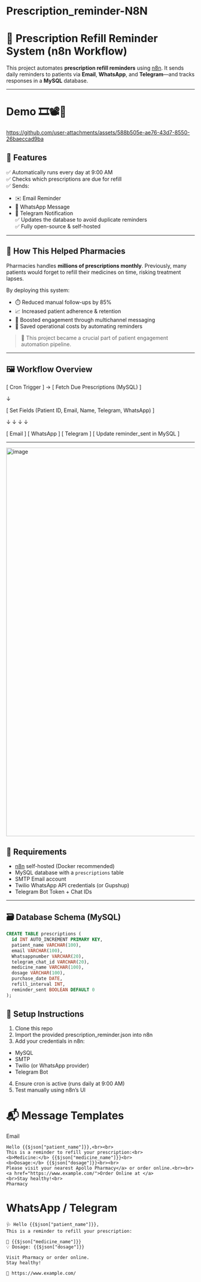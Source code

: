 # Prescription_reminder-N8N
# 💊 Prescription Refill Reminder System (n8n Workflow)

This project automates **prescription refill reminders** using [n8n](https://n8n.io/). It sends daily reminders to patients via **Email**, **WhatsApp**, and **Telegram**—and tracks responses in a **MySQL** database.

---

# Demo 🎞📽🎥

https://github.com/user-attachments/assets/588b505e-ae76-43d7-8550-26baeccad9ba

## 🔧 Features

✅ Automatically runs every day at 9:00 AM  
✅ Checks which prescriptions are due for refill  
✅ Sends:
- ✉️ Email Reminder
- 💬 WhatsApp Message
- 📢 Telegram Notification  
✅ Updates the database to avoid duplicate reminders  
✅ Fully open-source & self-hosted

---

## 🏥 How This Helped Pharmacies

Pharmacies handles **millions of prescriptions monthly**. Previously, many patients would forget to refill their medicines on time, risking treatment lapses.

By deploying this system:

- ⏱️ Reduced manual follow-ups by 85%  
- 📈 Increased patient adherence & retention  
- 💬 Boosted engagement through multichannel messaging  
- 💸 Saved operational costs by automating reminders

> 🧠 This project became a crucial part of patient engagement automation pipeline.

---

## 🖼️ Workflow Overview

[ Cron Trigger ] → [ Fetch Due Prescriptions (MySQL) ]

↓

[ Set Fields (Patient ID, Email, Name, Telegram, WhatsApp) ]

↓ ↓ ↓ ↓

[ Email ] [ WhatsApp ] [ Telegram ] [ Update reminder_sent in MySQL ]

---
<img width="1920" height="1035" alt="image" src="https://github.com/user-attachments/assets/028138d9-cd87-4cf4-b4e3-e3eb0671275b" />

## 🧱 Requirements

- [n8n](https://n8n.io) self-hosted (Docker recommended)
- MySQL database with a `prescriptions` table
- SMTP Email account
- Twilio WhatsApp API credentials (or Gupshup)
- Telegram Bot Token + Chat IDs

---

## 🗃️ Database Schema (MySQL)

```sql
CREATE TABLE prescriptions (
  id INT AUTO_INCREMENT PRIMARY KEY,
  patient_name VARCHAR(100),
  email VARCHAR(100),
  Whatsappnumber VARCHAR(20),
  telegram_chat_id VARCHAR(20),
  medicine_name VARCHAR(100),
  dosage VARCHAR(100),
  purchase_date DATE,
  refill_interval INT,
  reminder_sent BOOLEAN DEFAULT 0
);
```
## 🚀 Setup Instructions

1. Clone this repo
2. Import the provided prescription_reminder.json into n8n
3. Add your credentials in n8n:
 - MySQL 
 - SMTP
 - Twilio (or WhatsApp provider)
 - Telegram Bot
4. Ensure cron is active (runs daily at 9:00 AM)
5. Test manually using n8n’s UI

# 📬 Message Templates
Email

```
Hello {{$json["patient_name"]}},<br><br>
This is a reminder to refill your prescription:<br>
<b>Medicine:</b> {{$json["medicine_name"]}}<br>
<b>Dosage:</b> {{$json["dosage"]}}<br><br>
Please visit your nearest Apollo Pharmacy</a> or order online.<br><br>
<a href="https://www.example.com/">Order Online at </a> 
<br>Stay healthy!<br>
Pharmacy
```

# WhatsApp / Telegram

```
🩺 Hello {{$json["patient_name"]}},
This is a reminder to refill your prescription:

💊 {{$json["medicine_name"]}}
💡 Dosage: {{$json["dosage"]}}

Visit Pharmacy or order online.
Stay healthy!

🔗 https://www.example.com/
```
